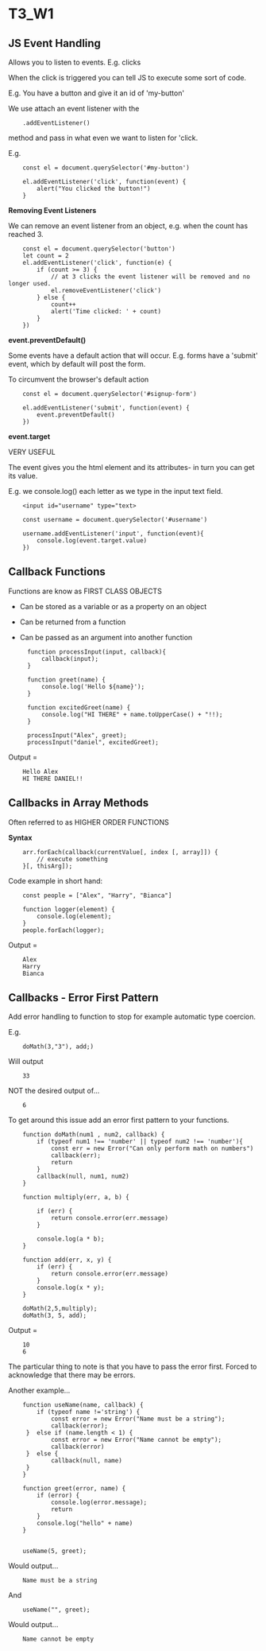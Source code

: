 # T3_W1

## JS Event Handling 

Allows you to listen to events. E.g. clicks 

When the click is triggered you can tell JS to execute some sort of code. 

E.g. You have a button and give it an id of 'my-button'

We use attach an event listener with the 

        .addEventListener()

method and pass in what even we want to listen for 'click.

E.g.

        const el = document.querySelector('#my-button')

        el.addEventListener('click', function(event) {
            alert("You clicked the button!")
        }


<strong> Removing Event Listeners </strong>

We can remove an event listener from an object, e.g. when the count has reached 3.

        const el = document.querySelector('button')
        let count = 2 
        el.addEventListener('click', function(e) {
            if (count >= 3) {
                // at 3 clicks the event listener will be removed and no longer used.
                el.removeEventListener('click')
            } else {
                count++ 
                alert('Time clicked: ' + count)
            }
        })

<strong>event.preventDefault()</strong>


Some events have a default action that will occur. E.g. forms have a 'submit' event, which by default will post the form. 

To circumvent the browser's default action 

        const el = document.querySelector('#signup-form')

        el.addEventListener('submit', function(event) {
            event.preventDefault()
        })


<strong>event.target</strong>

VERY USEFUL

The event gives you the html element and its attributes- in turn you can get its value. 

E.g. we console.log() each letter as we type in the input text field. 

        <input id="username" type="text>

        const username = document.querySelector('#username')

        username.addEventListener('input', function(event){
            console.log(event.target.value)
        })

## Callback Functions 

Functions are know as FIRST CLASS OBJECTS  

* Can be stored as a variable or as a property on an object
* Can be returned from a function 
* Can be passed as an argument into another function 


        function processInput(input, callback){
            callback(input);
        }

        function greet(name) {
            console.log('Hello ${name}');
        }

        function excitedGreet(name) {
            console.log("HI THERE" + name.toUpperCase() + "!!);
        }

        processInput("Alex", greet);
        processInput("daniel", excitedGreet);

Output = 

        Hello Alex 
        HI THERE DANIEL!!


## Callbacks in Array Methods

Often referred to as HIGHER ORDER FUNCTIONS 

<strong>Syntax</strong>

        arr.forEach(callback(currentValue[, index [, array]]) {
            // execute something 
        }[, thisArg]);

Code example in short hand:

        const people = ["Alex", "Harry", "Bianca"]

        function logger(element) {
            console.log(element);
        }
        people.forEach(logger);


Output =

        Alex
        Harry
        Bianca

## Callbacks - Error First Pattern

Add error handling to function to stop for example automatic type coercion. 

E.g. 

        doMath(3,"3"), add;)

Will output 

        33

NOT the desired output of...

        6

To get around this issue add an error first pattern to your functions.


        function doMath(num1 , num2, callback) {
            if (typeof num1 !== 'number' || typeof num2 !== 'number'){
                const err = new Error("Can only perform math on numbers")
                callback(err);
                return
            }
            callback(null, num1, num2)
        }

        function multiply(err, a, b) {

            if (err) {
                return console.error(err.message)
            }

            console.log(a * b);
        }

        function add(err, x, y) {
            if (err) {
                return console.error(err.message) 
            }
            console.log(x * y);
        }

        doMath(2,5,multiply);
        doMath(3, 5, add); 


Output = 

        10
        6

The particular thing to note is that you have to pass the error first. Forced to acknowledge that there may be errors. 
 
Another example...

        function useName(name, callback) {
            if (typeof name !='string') {
                const error = new Error("Name must be a string");
                callback(error);
         }  else if (name.length < 1) {
                const error = new Error("Name cannot be empty");
                callback(error)
         }  else {
                callback(null, name)
         }
        }

        function greet(error, name) {
            if (error) {
                console.log(error.message);
                return
            }
            console.log("hello" + name)
        }


        useName(5, greet);

Would output...

        Name must be a string 

And 

        useName("", greet);

Would output...

        Name cannot be empty 
